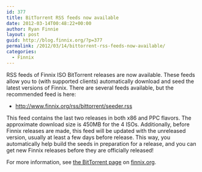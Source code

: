 ```yaml
---
id: 377
title: BitTorrent RSS feeds now available
date: 2012-03-14T00:48:22+00:00
author: Ryan Finnie
layout: post
guid: http://blog.finnix.org/?p=377
permalink: /2012/03/14/bittorrent-rss-feeds-now-available/
categories:
  - Finnix
---
```

RSS feeds of Finnix ISO BitTorrent releases are now available. These feeds allow you to (with supported clients) automatically download and seed the latest versions of Finnix. There are several feeds available, but the recommended feed is here:

  * <http://www.finnix.org/rss/bittorrent/seeder.rss>

This feed contains the last two releases in both x86 and PPC flavors. The approximate download size is 450MB for the 4 ISOs. Additionally, before Finnix releases are made, this feed will be updated with the unreleased version, usually at least a few days before release. This way, you automatically help build the seeds in preparation for a release, and you can get new Finnix releases before they are officially released! 

For more information, see [the BitTorrent page](http://www.finnix.org/BitTorrent) on [finnix.org](http://www.finnix.org/).